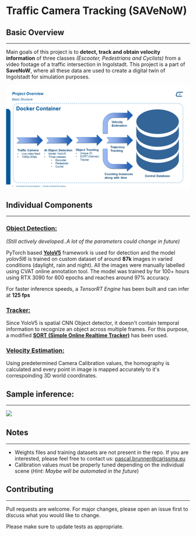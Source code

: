 # Traffic Camera Tracking (SAVeNoW)

## Basic Overview
----
Main goals of this project is to **detect, track and obtain velocity information** of three classes _(Escooter, Pedestrians and Cyclists)_ from a video footage of a traffic intersection in Ingolstadt.
This project is a part of **SaveNoW**, where all these data are used to create a digital twin of Ingolstadt for simulation purposes.

<img src="/readme_photos/Overview.png" width="800"> 


## Individual Components
----

### <u>Object Detection:</u>
_(Still actively developed..A lot of the parameters could change in future)_

PyTorch based [**YoloV5**](https://github.com/ultralytics/yolov5) framework is used for detection and the model *yolov5l6* is trained on custom dataset of around **87k** images in varied conditions (daylight, rain and night). All the images were manually labelled using CVAT online annotation tool. The model was trained by for 100+ hours using RTX 3090 for 600 epochs and reaches around 97% accuracy.

For faster inference speeds, a _TensorRT Engine_ has been built and can infer at **125 fps**


### <u>Tracker:</u>
Since YoloV5 is spatial CNN Object detector, it doesn't contain temporal information to recognize an object across multiple frames. For this purpose, a modified [**SORT (Simple Online Realtime Tracker)**](https://github.com/abewley/sort) has been used.

### <u>Velocity Estimation:</u>
Using predetermined Camera Calibration values, the homography is calculated and every point in image is mapped accurately to it's correspoinding 3D world coordinates. 


## Sample inference:
----

<img src="/readme_photos/sample_inference.gif" width="800"> 

## Notes
----
* Weights files and training datasets are not present in the repo. If you are interested, please feel free to contact us: pascal.brunner@carissma.eu
* Calibration values must be properly tuned depending on the individual scene (_Hint: Maybe will be automated in the future_)

## Contributing
----
Pull requests are welcome. For major changes, please open an issue first to discuss what you would like to change.

Please make sure to update tests as appropriate.